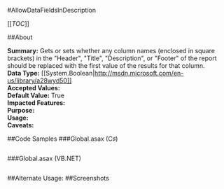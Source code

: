 #AllowDataFieldsInDescription

[[_TOC_]]

##About

**Summary:**  Gets or sets whether any column names (enclosed in square brackets) in the "Header", "Title", "Description", or "Footer" of the report should be replaced with the first value of the results for that column.   
**Data Type:** [[System.Boolean|http://msdn.microsoft.com/en-us/library/a28wyd50]]  
**Accepted Values:**   
**Default Value:** True  
**Impacted Features:**   
**Purpose:**   
**Usage:**   
**Caveats:**   

##Code Samples
###Global.asax (C♯)

```csharp
```

###Global.asax (VB.NET)

```visualbasic
```
##Alternate Usage: 
##Screenshots
